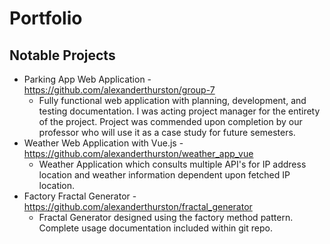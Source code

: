 # Portfolio
## Notable Projects
- Parking App Web Application - https://github.com/alexanderthurston/group-7
  - Fully functional web application with planning, development, and testing documentation. I was acting project manager for the entirety of the project. Project was commended upon completion by our professor who will use it as a case study for future semesters. 
- Weather Web Application with Vue.js - https://github.com/alexanderthurston/weather_app_vue
  - Weather Application which consults multiple API's for IP address location and weather information dependent upon fetched IP location.
- Factory Fractal Generator - https://github.com/alexanderthurston/fractal_generator
  - Fractal Generator designed using the factory method pattern. Complete usage documentation included within git repo. 
